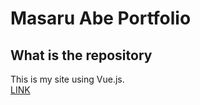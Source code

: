 # Masaru Abe Portfolio

## What is the repository

This is my site using Vue.js.<br>
[LINK](https://masaru-abe.com)
